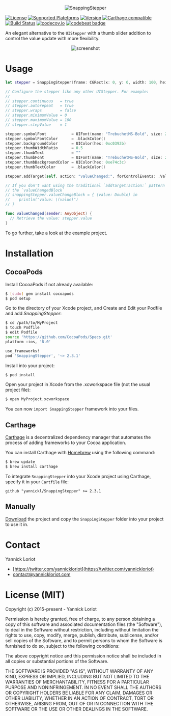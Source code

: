 <p align="center">
  <img src="http://yannickloriot.com/resources/snappingstepper-header.png" alt="SnappingStepper" />
</p>

[![License](https://cocoapod-badges.herokuapp.com/l/SnappingStepper/badge.svg)](http://cocoadocs.org/docsets/SnappingStepper/) [![Supported Plateforms](https://cocoapod-badges.herokuapp.com/p/SnappingStepper/badge.svg)](http://cocoadocs.org/docsets/SnappingStepper/) [![Version](https://cocoapod-badges.herokuapp.com/v/SnappingStepper/badge.svg)](http://cocoadocs.org/docsets/SnappingStepper/) [![Carthage compatible](https://img.shields.io/badge/Carthage-compatible-4BC51D.svg?style=flat)](https://github.com/Carthage/Carthage)
[![Build Status](https://travis-ci.org/yannickl/SnappingStepper.svg?branch=master)](https://travis-ci.org/yannickl/SnappingStepper) [![codecov.io](http://codecov.io/github/yannickl/SnappingStepper/coverage.svg?branch=master)](http://codecov.io/github/yannickl/SnappingStepper?branch=master) [![codebeat badge](https://codebeat.co/badges/da2160dc-b263-42e7-b65e-ae39dc41cda8)](https://codebeat.co/projects/github-com-yannickl-snappingstepper)

An elegant alternative to the `UIStepper` with a thumb slider addition to control the value update with more flexibility.

<p align="center">
  <img src="http://yannickloriot.com/resources/snappingstepper-demo.gif" alt="screenshot" />
</p>

# Usage

```swift
let stepper = SnappingStepper(frame: CGRect(x: 0, y: 0, width: 100, height: 40))

// Configure the stepper like any other UIStepper. For example:
//
// stepper.continuous   = true
// stepper.autorepeat   = true
// stepper.wraps        = false
// stepper.minimumValue = 0
// stepper.maximumValue = 100
// stepper.stepValue    = 1

stepper.symbolFont           = UIFont(name: "TrebuchetMS-Bold", size: 20)
stepper.symbolFontColor      = .blackColor()
stepper.backgroundColor      = UIColor(hex: 0xc0392b)
stepper.thumbWidthRatio      = 0.5
stepper.thumbText            = ""
stepper.thumbFont            = UIFont(name: "TrebuchetMS-Bold", size: 20)
stepper.thumbBackgroundColor = UIColor(hex: 0xe74c3c)
stepper.thumbTextColor       = .blackColor()

stepper.addTarget(self, action: "valueChanged:", forControlEvents: .ValueChanged)

// If you don't want using the traditional `addTarget:action:` pattern you can use
// the `valueChangedBlock`
// snappingStepper.valueChangeBlock = { (value: Double) in
//    println("value: \(value)")
// }

func valueChanged(sender: AnyObject) {
  // Retrieve the value: stepper.value
}
```

To go further, take a look at the example project.

# Installation

## CocoaPods

Install CocoaPods if not already available:

``` bash
$ [sudo] gem install cocoapods
$ pod setup
```
Go to the directory of your Xcode project, and Create and Edit your Podfile and add _SnappingStepper_:

``` bash
$ cd /path/to/MyProject
$ touch Podfile
$ edit Podfile
source 'https://github.com/CocoaPods/Specs.git'
platform :ios, '8.0'

use_frameworks!
pod 'SnappingStepper', '~> 2.3.1'
```

Install into your project:

``` bash
$ pod install
```

Open your project in Xcode from the .xcworkspace file (not the usual project file):

``` bash
$ open MyProject.xcworkspace
```

You can now `import SnappingStepper` framework into your files.

## Carthage

[Carthage](https://github.com/Carthage/Carthage) is a decentralized dependency manager that automates the process of adding frameworks to your Cocoa application.

You can install Carthage with [Homebrew](http://brew.sh/) using the following command:

```bash
$ brew update
$ brew install carthage
```

To integrate `SnappingStepper` into your Xcode project using Carthage, specify it in your `Cartfile` file:

```ogdl
github "yannickl/SnappingStepper" >= 2.3.1
```

## Manually

[Download](https://github.com/YannickL/SnappingStepper/archive/master.zip) the project and copy the `SnappingStepper` folder into your project to use it in.

# Contact

Yannick Loriot
 - [https://twitter.com/yannickloriot](https://twitter.com/yannickloriot)
 - [contact@yannickloriot.com](mailto:contact@yannickloriot.com)


# License (MIT)

Copyright (c) 2015-present - Yannick Loriot

Permission is hereby granted, free of charge, to any person obtaining a copy
of this software and associated documentation files (the "Software"), to deal
in the Software without restriction, including without limitation the rights
to use, copy, modify, merge, publish, distribute, sublicense, and/or sell
copies of the Software, and to permit persons to whom the Software is
furnished to do so, subject to the following conditions:

The above copyright notice and this permission notice shall be included in
all copies or substantial portions of the Software.

THE SOFTWARE IS PROVIDED "AS IS", WITHOUT WARRANTY OF ANY KIND, EXPRESS OR
IMPLIED, INCLUDING BUT NOT LIMITED TO THE WARRANTIES OF MERCHANTABILITY,
FITNESS FOR A PARTICULAR PURPOSE AND NONINFRINGEMENT. IN NO EVENT SHALL THE
AUTHORS OR COPYRIGHT HOLDERS BE LIABLE FOR ANY CLAIM, DAMAGES OR OTHER
LIABILITY, WHETHER IN AN ACTION OF CONTRACT, TORT OR OTHERWISE, ARISING FROM,
OUT OF OR IN CONNECTION WITH THE SOFTWARE OR THE USE OR OTHER DEALINGS IN
THE SOFTWARE.
